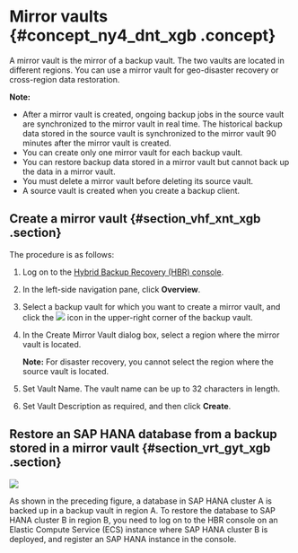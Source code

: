 # Mirror vaults {#concept_ny4_dnt_xgb .concept}

A mirror vault is the mirror of a backup vault. The two vaults are located in different regions. You can use a mirror vault for geo-disaster recovery or cross-region data restoration.

**Note:** 

-   After a mirror vault is created, ongoing backup jobs in the source vault are synchronized to the mirror vault in real time. The historical backup data stored in the source vault is synchronized to the mirror vault 90 minutes after the mirror vault is created.
-   You can create only one mirror vault for each backup vault.
-   You can restore backup data stored in a mirror vault but cannot back up the data in a mirror vault.
-   You must delete a mirror vault before deleting its source vault.
-   A source vault is created when you create a backup client.

## Create a mirror vault {#section_vhf_xnt_xgb .section}

The procedure is as follows:

1.  Log on to the [Hybrid Backup Recovery \(HBR\) console](https://hbr.console.aliyun.com).
2.  In the left-side navigation pane, click **Overview**.
3.  Select a backup vault for which you want to create a mirror vault, and click the ![](http://static-aliyun-doc.oss-cn-hangzhou.aliyuncs.com/assets/img/132497/156894541439694_en-US.png) icon in the upper-right corner of the backup vault.
4.  In the Create Mirror Vault dialog box, select a region where the mirror vault is located.

    **Note:** For disaster recovery, you cannot select the region where the source vault is located.

5.  Set Vault Name. The vault name can be up to 32 characters in length.
6.  Set Vault Description as required, and then click **Create**.

## Restore an SAP HANA database from a backup stored in a mirror vault {#section_vrt_gyt_xgb .section}

![](http://static-aliyun-doc.oss-cn-hangzhou.aliyuncs.com/assets/img/162161/156894541461567_en-US.jpg)

As shown in the preceding figure, a database in SAP HANA cluster A is backed up in a backup vault in region A. To restore the database to SAP HANA cluster B in region B, you need to log on to the HBR console on an Elastic Compute Service \(ECS\) instance where SAP HANA cluster B is deployed, and register an SAP HANA instance in the console.

